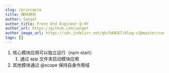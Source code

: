 ```yaml
---
slug: /princeple
title: 模块原则
author: Sanget
author_title: Front End Engineer @ HY
author_url: https://github.com/sanget
author_image_url: https://cdn.jsdelivr.net/gh/SANGET/blog-v3@master/content/assets/images/me/9.jpg
tags: []
---
```


1. 核心模块应用可以独立运行（npm start）
   1. 通过 app 文件夹启动模块应用
2. 其他模块通过 @scope 保持自身作用域
